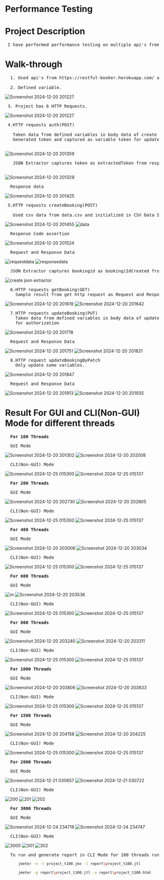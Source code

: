 # Performance Testing

# Project Description
<pre>
 I have performed performance testing on multiple api's from restful-booker.herokuapp.com with 100,200,400,600,800,1000,1500,2000,2500 and 3000 threads by applying api chaining and also using data from csv file.
</pre>
 
# Walk-through
<pre>
  1. Used api's from https://restful-booker.herokuapp.com/ and information about api's is in API Testing.pdf file.<br/>
  2. Defined variable.
</pre>


 ![Screenshot 2024-12-20 201227](https://github.com/user-attachments/assets/2ad209c8-8db3-45aa-a10e-1a524a7c7041)
<pre>
 3. Project has 6 HTTP Requests.
</pre>
 ![Screenshot 2024-12-20 201227](https://github.com/user-attachments/assets/9f738d6e-8632-498c-8dc0-3eac3a21bc51)

 <pre>
 4.HTTP requests auth(POST)<br/>
   Taken data from defined variables in body data of create http request.
   Generated token and captured as variable token for update HTTP requests.
 </pre>
 
 ![Screenshot 2024-12-20 201359](https://github.com/user-attachments/assets/ced80fe8-b5d2-4318-ad55-8bb627df1b92)
 <pre>
   JSON Extractor captures token as extractedToken from response
 </pre>
 
![Screenshot 2024-12-20 201329](https://github.com/user-attachments/assets/e20af9c6-0634-4b7a-8361-73660bd03cc6)
<pre>
  Response data
</pre>
![Screenshot 2024-12-20 201425](https://github.com/user-attachments/assets/87d089a0-da6e-4582-b183-18844dd8c7f0)
<pre>
 5.HTTP requests createBooking(POST)<br/>
   Used csv data from data.csv and initialized in CSV Data Set Config file.
</pre>
![Screenshot 2024-12-20 201455](https://github.com/user-attachments/assets/ab755ee3-7b52-4255-b834-9ffadc5a2592)
![data](https://github.com/user-attachments/assets/dc8b4fb1-6634-4e2b-bf28-57298f4a47aa)
<pre>
  Response Code assertion
</pre>
![Screenshot 2024-12-20 201524](https://github.com/user-attachments/assets/5c9819c8-dd53-483e-a2f8-ffbc97c53ef1)
<pre>
  Request and Response Data
</pre>
![requestdata](https://github.com/user-attachments/assets/1b32db72-f5a2-4c57-80e2-a51dd1da58d1)
![responsedata](https://github.com/user-attachments/assets/9824dfda-2fa0-4c82-a8ad-be91959135ac)
<pre>
  JSON Extractor captures bookingid as bookingiIdCreated from response for further operations.
</pre>
![create json extractor](https://github.com/user-attachments/assets/33ab7162-01ac-47fa-a0f5-988c0b67cbb3)

<pre>
  6.HTTP requests getBooking(GET)
    Sample result from get http request as Request and Response Data
</pre>
![Screenshot 2024-12-20 201619](https://github.com/user-attachments/assets/9ca25f38-8e10-4101-a19b-5f129a3bbcd4)
![Screenshot 2024-12-20 201642](https://github.com/user-attachments/assets/a0b8e5a8-192e-4d45-936d-58f7e52e2b6d)

<pre>
  7.HTTP requests updateBooking(PUT)
    Taken data from defined variables in body data of updateBooking http request and used token value
    for authorization
</pre>
![Screenshot 2024-12-20 201718](https://github.com/user-attachments/assets/f2f39148-64b5-4efa-99de-b8ccc594e742)
<pre>
  Request and Response Data
</pre>
![Screenshot 2024-12-20 201751](https://github.com/user-attachments/assets/dd8adadf-de54-4e83-91d0-b6e03a3a0d25)
![Screenshot 2024-12-20 201821](https://github.com/user-attachments/assets/557fb2da-b5b4-4d8f-aba1-0247941c0408)

<pre>
  8.HTTP request updateBookingByPatch
    Only update some variables.
</pre>

![Screenshot 2024-12-20 201847](https://github.com/user-attachments/assets/cc6e6f0a-caf0-4978-afb4-4ae117eff04d)
<pre>
  Request and Response Data
</pre>
![Screenshot 2024-12-20 201913](https://github.com/user-attachments/assets/81e21b38-2dd5-488b-b3f0-467d09d409f9)
![Screenshot 2024-12-20 201935](https://github.com/user-attachments/assets/03787967-b3ea-41ea-9e00-abae4850c22c)

# Result For GUI and CLI(Non-GUI) Mode for different threads
<pre>
  <b>For 100 Threads</b>
</pre>
<pre>
  GUI Mode
</pre>
![Screenshot 2024-12-20 201302](https://github.com/user-attachments/assets/66c43c81-a32e-4601-b4d2-90b054a609ed)
![Screenshot 2024-12-20 202008](https://github.com/user-attachments/assets/31ff66a0-db5d-4b3f-b331-f0c976e38819)
<pre>
  CLI(Non-GUI) Mode
</pre>
![Screenshot 2024-12-25 015300](https://github.com/user-attachments/assets/2342fb99-0172-4a41-a960-44d67565f758)
![Screenshot 2024-12-25 015137](https://github.com/user-attachments/assets/eee70f53-6fb6-4d32-9d8e-e13367e5612e)

<pre>
  <b>For 200 Threads</b>
</pre>
<pre>
  GUI Mode
</pre>
![Screenshot 2024-12-20 202730](https://github.com/user-attachments/assets/bf31b892-b2cf-4627-9462-3c3350d7f1ff)
![Screenshot 2024-12-20 202805](https://github.com/user-attachments/assets/daa2394d-1d3c-43c2-8913-6adc6e3f84a9)

<pre>
  CLI(Non-GUI) Mode
</pre>
![Screenshot 2024-12-25 015300](https://github.com/user-attachments/assets/2342fb99-0172-4a41-a960-44d67565f758)
![Screenshot 2024-12-25 015137](https://github.com/user-attachments/assets/eee70f53-6fb6-4d32-9d8e-e13367e5612e)

<pre>
  <b>For 400 Threads</b>
</pre>
<pre>
  GUI Mode
</pre>
![Screenshot 2024-12-20 203006](https://github.com/user-attachments/assets/0eb0cf8b-71d0-44e6-b828-522cf64ce6d7)
![Screenshot 2024-12-20 203034](https://github.com/user-attachments/assets/f2b7fdcb-1c9f-41a7-ad55-c44f9b0d2aee)

<pre>
  CLI(Non-GUI) Mode
</pre>
![Screenshot 2024-12-25 015300](https://github.com/user-attachments/assets/2342fb99-0172-4a41-a960-44d67565f758)
![Screenshot 2024-12-25 015137](https://github.com/user-attachments/assets/eee70f53-6fb6-4d32-9d8e-e13367e5612e)

<pre>
  <b>For 600 Threads</b>
</pre>
<pre>
  GUI Mode
</pre>
![m](https://github.com/user-attachments/assets/454a16e3-1b92-450e-a316-a77b5a71f3a0)
![Screenshot 2024-12-20 203536](https://github.com/user-attachments/assets/18a81bbb-4e7c-40ef-9eae-9e37edbe474e)

<pre>
  CLI(Non-GUI) Mode
</pre>
![Screenshot 2024-12-25 015300](https://github.com/user-attachments/assets/2342fb99-0172-4a41-a960-44d67565f758)
![Screenshot 2024-12-25 015137](https://github.com/user-attachments/assets/eee70f53-6fb6-4d32-9d8e-e13367e5612e)

<pre>
  <b>For 800 Threads</b>
</pre>
<pre>
  GUI Mode
</pre>
![Screenshot 2024-12-20 203240](https://github.com/user-attachments/assets/0d2acb99-aa1b-4e5d-9659-5cdbfce33e7c)
![Screenshot 2024-12-20 203311](https://github.com/user-attachments/assets/e105efc0-0e32-43b2-867c-cd1dbae9f715)

<pre>
  CLI(Non-GUI) Mode
</pre>
![Screenshot 2024-12-25 015300](https://github.com/user-attachments/assets/2342fb99-0172-4a41-a960-44d67565f758)
![Screenshot 2024-12-25 015137](https://github.com/user-attachments/assets/eee70f53-6fb6-4d32-9d8e-e13367e5612e)

<pre>
  <b>For 1000 Threads</b>
</pre>
<pre>
  GUI Mode
</pre>
![Screenshot 2024-12-20 203806](https://github.com/user-attachments/assets/2c9c2abd-28c4-4c20-aab9-aaf9d28cf04d)
![Screenshot 2024-12-20 203833](https://github.com/user-attachments/assets/7d04083a-6fdf-499c-bbd5-87b90b422c12)
<pre>
  CLI(Non-GUI) Mode
</pre>
![Screenshot 2024-12-25 015300](https://github.com/user-attachments/assets/2342fb99-0172-4a41-a960-44d67565f758)
![Screenshot 2024-12-25 015137](https://github.com/user-attachments/assets/eee70f53-6fb6-4d32-9d8e-e13367e5612e)

<pre>
  <b>For 1500 Threads</b>
</pre>
<pre>
  GUI Mode
</pre>
![Screenshot 2024-12-20 204158](https://github.com/user-attachments/assets/81e71930-3079-4b13-8b18-fd02a550dc7c)
![Screenshot 2024-12-20 204225](https://github.com/user-attachments/assets/49bede5f-eb6c-442c-a432-d0d539fee5c8)
<pre>
  CLI(Non-GUI) Mode
</pre>
![Screenshot 2024-12-25 015300](https://github.com/user-attachments/assets/2342fb99-0172-4a41-a960-44d67565f758)
![Screenshot 2024-12-25 015137](https://github.com/user-attachments/assets/eee70f53-6fb6-4d32-9d8e-e13367e5612e)


<pre>
  <b>For 2000 Threads</b>
</pre>
<pre>
  GUI Mode
</pre>
![Screenshot 2024-12-21 030657](https://github.com/user-attachments/assets/e5396d0d-1066-4552-aa71-62dde7f353b9)
![Screenshot 2024-12-21 030722](https://github.com/user-attachments/assets/c175165d-8f94-4060-bf2f-9567863d37c5)
<pre>
  CLI(Non-GUI) Mode
</pre>
![200](https://github.com/user-attachments/assets/6c9da18a-6e16-4d10-8786-0eb50d122e58)
![201](https://github.com/user-attachments/assets/e2c2af80-a4e9-4979-8164-79cbaa606ff0)
![202](https://github.com/user-attachments/assets/153af628-a7bc-4c9e-9ec9-efefd298950a)

<pre>
  <b>For 3000 Threads</b>
</pre>
<pre>
  GUI Mode
</pre>
![Screenshot 2024-12-24 234718](https://github.com/user-attachments/assets/e5fb3c67-5d08-4764-9779-0d55d8066b71)
![Screenshot 2024-12-24 234747](https://github.com/user-attachments/assets/f6e40d42-024c-4e54-80f5-099e7f513801)
<pre>
  CLI(Non-GUI) Mode
</pre>
![3000](https://github.com/user-attachments/assets/ac0d9ed8-36f3-43c5-8ce6-6691ca92f355)
![301](https://github.com/user-attachments/assets/e515b3bd-9b59-47b8-8357-0a4fedd7b052)
![302](https://github.com/user-attachments/assets/6786383b-caaf-4b89-b175-d2e113fba682)
<pre>
  To run and generate report in CLI Mode for 100 threads run following commands:
</pre>
```bash
      jmeter -n -t project_t100.jmx -l report\project_t100.jtl
```
```bash
      jmeter -g report\project_t100.jtl -o report\project_t100.html
```

